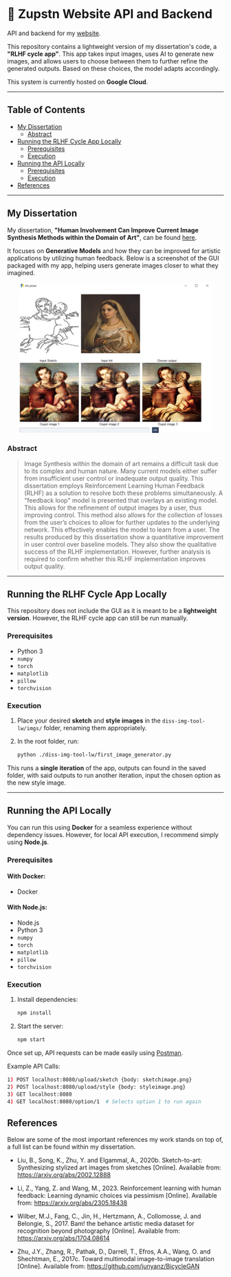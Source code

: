 # 🤖 Zupstn Website API and Backend

API and backend for my [website](https://zupstn.com/).

This repository contains a lightweight version of my dissertation's code, a **"RLHF cycle app"**. This app takes input images, uses AI to generate new images, and allows users to choose between them to further refine the generated outputs. Based on these choices, the model adapts accordingly.

This system is currently hosted on **Google Cloud**.

---

## Table of Contents

- [My Dissertation](#my-dissertation)
  - [Abstract](#abstract)
- [Running the RLHF Cycle App Locally](#running-the-rlhf-cycle-app-locally)
  - [Prerequisites](#prerequisites)
  - [Execution](#execution)
- [Running the API Locally](#running-the-api-locally)
  - [Prerequisites](#prerequisites-1)
  - [Execution](#execution-1)
- [References](#references)

---

## My Dissertation

My dissertation, **"Human Involvement Can Improve Current Image Synthesis Methods within the Domain of Art"**, can be found [here](https://s3-eu-north-1.amazonaws.com/zudissertationbucket/Dissertation.pdf).

It focuses on **Generative Models** and how they can be improved for artistic applications by utilizing human feedback. Below is a screenshot of the GUI packaged with my app, helping users generate images closer to what they imagined.

<p align="center">
  <img src="./di-ui.png" width="450" alt="Dissertation GUI Screenshot"/>
</p>

### Abstract

> Image Synthesis within the domain of art remains a difficult task due to its complex and human nature. Many current models either suffer from insufficient user control or inadequate output quality. This dissertation employs Reinforcement Learning Human Feedback (RLHF) as a solution to resolve both these problems simultaneously. A "feedback loop" model is presented that overlays an existing model. This allows for the refinement of output images by a user, thus improving control. This method also allows for the collection of losses from the user’s choices to allow for further updates to the underlying network. This effectively enables the model to learn from a user. The results produced by this dissertation show a quantitative improvement in user control over baseline models. They also show the qualitative success of the RLHF implementation. However, further analysis is required to confirm whether this RLHF implementation improves output quality.

---

## Running the RLHF Cycle App Locally

This repository does not include the GUI as it is meant to be a **lightweight version**. However, the RLHF cycle app can still be run manually.

### Prerequisites

- Python 3
- `numpy`
- `torch`
- `matplotlib`
- `pillow`
- `torchvision`

### Execution

1. Place your desired **sketch** and **style images** in the `diss-img-tool-lw/imgs/` folder, renaming them appropriately.
2. In the root folder, run:

   ```sh
   python ./diss-img-tool-lw/first_image_generator.py
   ```

This runs a **single iteration** of the app, outputs can found in the saved folder, with said outputs to run another iteration, input the chosen option as the new style image.

---

## Running the API Locally

You can run this using **Docker** for a seamless experience without dependency issues. However, for local API execution, I recommend simply using **Node.js**.

### Prerequisites

#### With Docker:
- Docker

#### With Node.js:
- Node.js
- Python 3
- `numpy`
- `torch`
- `matplotlib`
- `pillow`
- `torchvision`

### Execution

1. Install dependencies:
   ```sh
   npm install
   ```

2. Start the server:
   ```sh
   npm start
   ```

Once set up, API requests can be made easily using [Postman](https://www.postman.com/).

Example API Calls:
```sh
1) POST localhost:8080/upload/sketch {body: sketchimage.png}
2) POST localhost:8080/upload/style {body: styleimage.png}
3) GET localhost:8080
4) GET localhost:8080/option/1  # Selects option 1 to run again
```

## References
Below are some of the most important references my work stands on top of, a full list can be found within my dissertation.

- Liu, B., Song, K., Zhu, Y. and Elgammal, A., 2020b. Sketch-to-art: Synthesizing stylized art images from sketches [Online]. Available from: https://arxiv.org/abs/2002.12888

- Li, Z., Yang, Z. and Wang, M., 2023. Reinforcement learning with human feedback: Learning dynamic choices via pessimism [Online]. Available from: https://arxiv.org/abs/2305.18438

- Wilber, M.J., Fang, C., Jin, H., Hertzmann, A., Collomosse, J. and Belongie, S., 2017. Bam! the behance artistic media dataset for recognition beyond photography [Online]. Available from: https://arxiv.org/abs/1704.08614


- Zhu, J.Y., Zhang, R., Pathak, D., Darrell, T., Efros, A.A., Wang, O. and Shechtman, E., 2017c. Toward multimodal image-to-image translation [Online]. Available from: https://github.com/junyanz/BicycleGAN